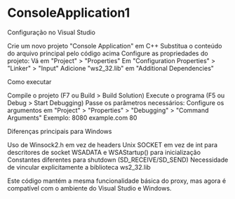 # ConsoleApplication1
Configuração no Visual Studio

Crie um novo projeto "Console Application" em C++
Substitua o conteúdo do arquivo principal pelo código acima
Configure as propriedades do projeto:
Vá em "Project" > "Properties"
Em "Configuration Properties" > "Linker" > "Input"
Adicione "ws2_32.lib" em "Additional Dependencies"

Como executar

Compile o projeto (F7 ou Build > Build Solution)
Execute o programa (F5 ou Debug > Start Debugging)
Passe os parâmetros necessários:
Configure os argumentos em "Project" > "Properties" > "Debugging" > "Command Arguments"
Exemplo: 8080 example.com 80

Diferenças principais para Windows

Uso de Winsock2.h em vez de headers Unix
SOCKET em vez de int para descritores de socket
WSADATA e WSAStartup() para inicialização
Constantes diferentes para shutdown (SD_RECEIVE/SD_SEND)
Necessidade de vincular explicitamente a biblioteca ws2_32.lib

Este código mantém a mesma funcionalidade básica do proxy, mas agora é compatível com o ambiente do Visual Studio e Windows.

